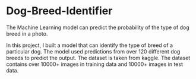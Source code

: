 # Dog-Breed-Identifier
The Machine Learning model can predict the probability of the type of dog breed in a photo.

In this project, I built a model that can identify the type of breed of a particular dog. The 
model used predictions from over 120 different dog breeds to predict the output. The dataset 
is taken from kaggle. The dataset contains over 10000+ images in training data and 10000+ 
images in test data.

